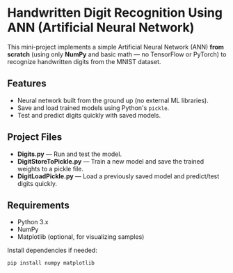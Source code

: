 # Handwritten Digit Recognition Using ANN (Artificial Neural Network)

This mini-project implements a simple Artificial Neural Network (ANN) **from scratch** (using only **NumPy** and basic math — no TensorFlow or PyTorch) to recognize handwritten digits from the MNIST dataset.

## Features
- Neural network built from the ground up (no external ML libraries).
- Save and load trained models using Python's `pickle`.
- Test and predict digits quickly with saved models.

## Project Files
- **Digits.py** — Run and test the model.
- **DigitStoreToPickle.py** — Train a new model and save the trained weights to a pickle file.
- **DigitLoadPickle.py** — Load a previously saved model and predict/test digits quickly.

## Requirements
- Python 3.x
- NumPy
- Matplotlib (optional, for visualizing samples)

Install dependencies if needed:
```bash
pip install numpy matplotlib

